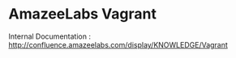 AmazeeLabs Vagrant
==================

Internal Documentation : http://confluence.amazeelabs.com/display/KNOWLEDGE/Vagrant

